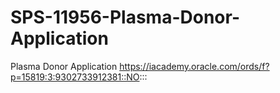 # SPS-11956-Plasma-Donor-Application
Plasma Donor Application
https://iacademy.oracle.com/ords/f?p=15819:3:9302733912381::NO:::
